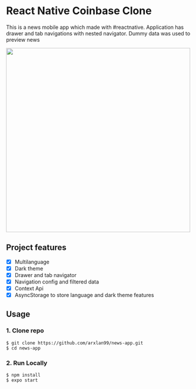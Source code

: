 # React Native Coinbase Clone
This is a news mobile app which made with #reactnative. Application has drawer and tab navigations with nested navigator. Dummy data was used to preview news

<img src="assets/gif/animation.gif" height="500" >

## Project features

- [x] Multilanguage
- [x] Dark theme
- [x] Drawer and tab navigator
- [x] Navigation config and filtered data
- [x] Context Api
- [x] AsyncStorage to store language and dark theme features

## Usage

### 1. Clone repo

```
$ git clone https://github.com/arxlan99/news-app.git
$ cd news-app
```

### 2. Run Locally

```
$ npm install
$ expo start
```

